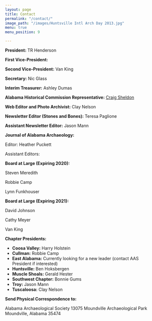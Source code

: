 ```yaml
---
layout: page
title: Contact
permalink: "/contact/"
image_path: "/images/Huntsville Intl Arch Day 2013.jpg"
menu: true
menu_position: 9

---
```

**President:** TR Henderson

**First Vice-President:**

**Second Vice-President:** Van King

**Secretary:** Nic Glass

**Interim Treasurer:** Ashley Dumas

**Alabama Historical Commission Representative:** [Craig Sheldon](mailto:csheldon@mail.aum.edu)

**Web Editor and Photo Archivist:** Clay Nelson

**Newsletter Editor (Stones and Bones):** Teresa Paglione

**Assistant Newsletter Editor:** Jason Mann

**Journal of Alabama Archaeology:**

Editor: Heather Puckett

Assistant Editors:

**Board at Large (Expiring 2020):**

Steven Meredith

Robbie Camp

Lynn Funkhouser

**Board at Large (Expiring 2021):**

David Johnson

Cathy Meyer

Van King

**Chapter Presidents:**

* **Coosa Valley:** Harry Holstein
* **Cullman:** Robbie Camp
* **East Alabama:** Currently looking for a new leader (contact AAS President if interested)
* **Huntsville:** Ben Hoksbergen
* **Muscle Shoals:** Gerald Hester
* **Southwest Chapter:** Bonnie Gums
* **Troy:** Jason Mann
* **Tuscaloosa:** Clay Nelson

**Send Physical Correspondence to:**

Alabama Archaeological Society 13075 Moundville Archaeological Park Moundville, Alabama 35474
